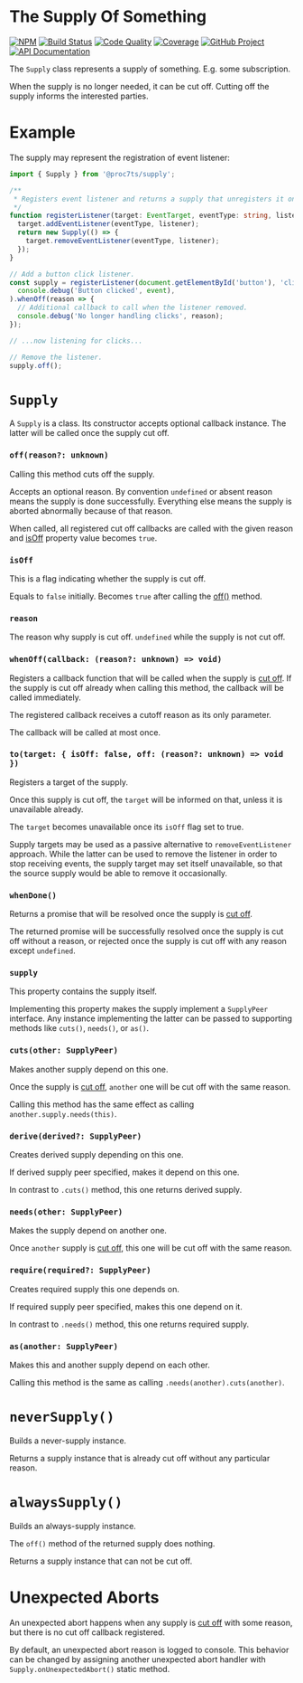 # The Supply Of Something

[![NPM][npm-image]][npm-url]
[![Build Status][build-status-img]][build-status-link]
[![Code Quality][quality-img]][quality-link]
[![Coverage][coverage-img]][coverage-link]
[![GitHub Project][github-image]][github-url]
[![API Documentation][api-docs-image]][api documentation]

The `Supply` class represents a supply of something. E.g. some subscription.

When the supply is no longer needed, it can be cut off. Cutting off the supply informs the interested parties.

[npm-image]: https://img.shields.io/npm/v/@proc7ts/supply.svg?logo=npm
[npm-url]: https://www.npmjs.com/package/@proc7ts/supply
[build-status-img]: https://github.com/proc7ts/supply/workflows/Build/badge.svg
[build-status-link]: https://github.com/proc7ts/supply/actions?query=workflow:Build
[quality-img]: https://app.codacy.com/project/badge/Grade/694ef3db15234fd68cb6ba5405d421a0
[quality-link]: https://www.codacy.com/gh/proc7ts/supply/dashboard?utm_source=github.com&utm_medium=referral&utm_content=proc7ts/supply&utm_campaign=Badge_Grade
[coverage-img]: https://app.codacy.com/project/badge/Coverage/694ef3db15234fd68cb6ba5405d421a0
[coverage-link]: https://www.codacy.com/gh/proc7ts/supply/dashboard?utm_source=github.com&utm_medium=referral&utm_content=proc7ts/supply&utm_campaign=Badge_Coverage
[github-image]: https://img.shields.io/static/v1?logo=github&label=GitHub&message=project&color=informational
[github-url]: https://github.com/proc7ts/supply
[api-docs-image]: https://img.shields.io/static/v1?logo=typescript&label=API&message=docs&color=informational
[api documentation]: https://proc7ts.github.io/supply/

# Example

The supply may represent the registration of event listener:

```typescript
import { Supply } from '@proc7ts/supply';

/**
 * Registers event listener and returns a supply that unregisters it once cut off.
 */
function registerListener(target: EventTarget, eventType: string, listener: (event: Event) => void): Supply {
  target.addEventListener(eventType, listener);
  return new Supply(() => {
    target.removeEventListener(eventType, listener);
  });
}

// Add a button click listener.
const supply = registerListener(document.getElementById('button'), 'click', event =>
  console.debug('Button clicked', event),
).whenOff(reason => {
  // Additional callback to call when the listener removed.
  console.debug('No longer handling clicks', reason);
});

// ...now listening for clicks...

// Remove the listener.
supply.off();
```

# `Supply`

A `Supply` is a class. Its constructor accepts optional callback instance. The latter will be called once the supply
cut off.

### `off(reason?: unknown)`

[off()]: #offreason-unknown
[cut off]: #offreason-unknown

Calling this method cuts off the supply.

Accepts an optional reason. By convention `undefined` or absent reason means the supply is done successfully.
Everything else means the supply is aborted abnormally because of that reason.

When called, all registered cut off callbacks are called with the given reason and [isOff] property value becomes
`true`.

### `isOff`

[isoff]: #isoff

This is a flag indicating whether the supply is cut off.

Equals to `false` initially. Becomes `true` after calling the [off()] method.

### `reason`

[reason]: #reason

The reason why supply is cut off. `undefined` while the supply is not cut off.

### `whenOff(callback: (reason?: unknown) => void)`

Registers a callback function that will be called when the supply is [cut off]. If the supply is cut off already when
calling this method, the callback will be called immediately.

The registered callback receives a cutoff reason as its only parameter.

The callback will be called at most once.

### `to(target: { isOff: false, off: (reason?: unknown) => void })`

Registers a target of the supply.

Once this supply is cut off, the `target` will be informed on that, unless it is unavailable already.

The `target` becomes unavailable once its `isOff` flag set to true.

Supply targets may be used as a passive alternative to `removeEventListener` approach. While the latter can be used
to remove the listener in order to stop receiving events, the supply target may set itself unavailable, so that the
source supply would be able to remove it occasionally.

### `whenDone()`

Returns a promise that will be resolved once the supply is [cut off].

The returned promise will be successfully resolved once the supply is cut off without a reason, or rejected once the
supply is cut off with any reason except `undefined`.

### `supply`

This property contains the supply itself.

Implementing this property makes the supply implement a `SupplyPeer` interface. Any instance implementing the latter
can be passed to supporting methods like `cuts()`, `needs()`, or `as()`.

### `cuts(other: SupplyPeer)`

Makes another supply depend on this one.

Once the supply is [cut off], `another` one will be cut off with the same reason.

Calling this method has the same effect as calling `another.supply.needs(this)`.

### `derive(derived?: SupplyPeer)`

Creates derived supply depending on this one.

If derived supply peer specified, makes it depend on this one.

In contrast to `.cuts()` method, this one returns derived supply.

### `needs(other: SupplyPeer)`

Makes the supply depend on another one.

Once `another` supply is [cut off], this one will be cut off with the same reason.

### `require(required?: SupplyPeer)`

Creates required supply this one depends on.

If required supply peer specified, makes this one depend on it.

In contrast to `.needs()` method, this one returns required supply.

### `as(another: SupplyPeer)`

Makes this and another supply depend on each other.

Calling this method is the same as calling `.needs(another).cuts(another)`.

# `neverSupply()`

Builds a never-supply instance.

Returns a supply instance that is already cut off without any particular reason.

# `alwaysSupply()`

Builds an always-supply instance.

The `off()` method of the returned supply does nothing.

Returns a supply instance that can not be cut off.

# Unexpected Aborts

An unexpected abort happens when any supply is [cut off] with some reason, but there is no cut off callback registered.

By default, an unexpected abort reason is logged to console. This behavior can be changed by assigning another
unexpected abort handler with `Supply.onUnexpectedAbort()` static method.
